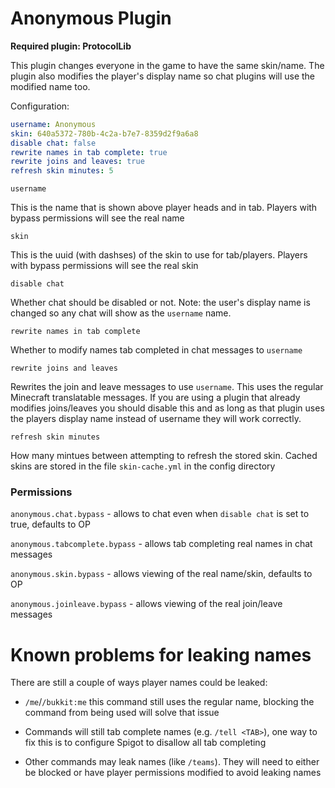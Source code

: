 # Anonymous Plugin

**Required plugin: ProtocolLib**

This plugin changes everyone in the game to have the same skin/name. The
plugin also modifies the player's display name so chat plugins will 
use the modified name too.

Configuration:

```yaml
username: Anonymous
skin: 640a5372-780b-4c2a-b7e7-8359d2f9a6a8
disable chat: false
rewrite names in tab complete: true
rewrite joins and leaves: true
refresh skin minutes: 5
```

`username`

This is the name that is shown above player heads and in tab. Players
with bypass permissions will see the real name

`skin` 

This is the uuid (with dashses) of the skin to use for tab/players.
Players with bypass permissions will see the real skin

`disable chat`

Whether chat should be disabled or not. Note: the user's display name is
changed so any chat will show as the `username` name.

`rewrite names in tab complete`

Whether to modify names tab completed in chat messages to `username`

`rewrite joins and leaves` 

Rewrites the join and leave messages to use `username`. This uses the
regular Minecraft translatable messages. If you are using a plugin that
already modifies joins/leaves you should disable this and as long as 
that plugin uses the players display name instead of username they will
work correctly.

`refresh skin minutes`

How many mintues between attempting to refresh the stored skin. Cached
skins are stored in the file `skin-cache.yml` in the config directory

### Permissions

`anonymous.chat.bypass` - allows to chat even when `disable chat` is set
to true, defaults to OP

`anonymous.tabcomplete.bypass` - allows tab completing real names in 
chat messages

`anonymous.skin.bypass` - allows viewing of the real name/skin, defaults
to OP

`anonymous.joinleave.bypass` - allows viewing of the real join/leave
messages

# Known problems for leaking names

There are still a couple of ways player names could be leaked:

- `/me`/`/bukkit:me` this command still uses the regular name, blocking
the command from being used will solve that issue

- Commands will still tab complete names (e.g. `/tell <TAB>`), one way
to fix this is to configure Spigot to disallow all tab completing

- Other commands may leak names (like `/teams`). They will need to 
either be blocked or have player permissions modified to avoid leaking
names